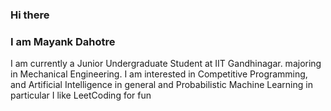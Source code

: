 ### Hi there 
### I am Mayank Dahotre


I am currently a Junior Undergraduate Student at IIT Gandhinagar. majoring in Mechanical Engineering.
I am interested in Competitive Programming, and Artificial Intelligence in general and Probabilistic Machine Learning in particular
I like LeetCoding for fun
<!--
**MD-1507/MD-1507** is a ✨ _special_ ✨ repository because its `README.md` (this file) appears on your GitHub profile.

Here are some ideas to get you started:

- 🔭 I’m currently working on ...
- 🌱 I’m currently learning ...
- 👯 I’m looking to collaborate on ...
- 🤔 I’m looking for help with ...
- 💬 Ask me about ...
- 📫 How to reach me: ...
- 😄 Pronouns: ...
- ⚡ Fun fact: ...
-->
